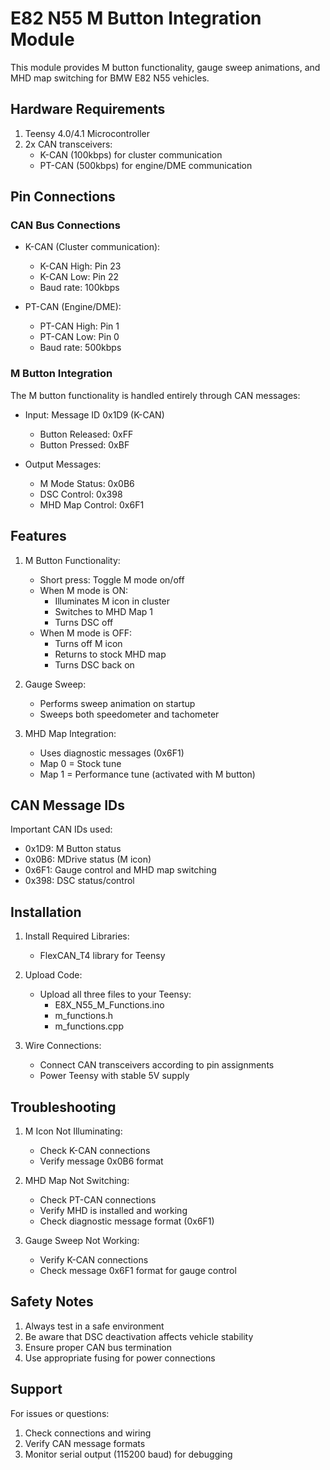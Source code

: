 # E82 N55 M Button Integration Module

This module provides M button functionality, gauge sweep animations, and MHD map switching for BMW E82 N55 vehicles.

## Hardware Requirements

1. Teensy 4.0/4.1 Microcontroller
2. 2x CAN transceivers:
   - K-CAN (100kbps) for cluster communication
   - PT-CAN (500kbps) for engine/DME communication

## Pin Connections

### CAN Bus Connections

- K-CAN (Cluster communication):

  - K-CAN High: Pin 23
  - K-CAN Low: Pin 22
  - Baud rate: 100kbps

- PT-CAN (Engine/DME):
  - PT-CAN High: Pin 1
  - PT-CAN Low: Pin 0
  - Baud rate: 500kbps

### M Button Integration

The M button functionality is handled entirely through CAN messages:

- Input: Message ID 0x1D9 (K-CAN)

  - Button Released: 0xFF
  - Button Pressed: 0xBF

- Output Messages:
  - M Mode Status: 0x0B6
  - DSC Control: 0x398
  - MHD Map Control: 0x6F1

## Features

1. M Button Functionality:

   - Short press: Toggle M mode on/off
   - When M mode is ON:
     - Illuminates M icon in cluster
     - Switches to MHD Map 1
     - Turns DSC off
   - When M mode is OFF:
     - Turns off M icon
     - Returns to stock MHD map
     - Turns DSC back on

2. Gauge Sweep:

   - Performs sweep animation on startup
   - Sweeps both speedometer and tachometer

3. MHD Map Integration:
   - Uses diagnostic messages (0x6F1)
   - Map 0 = Stock tune
   - Map 1 = Performance tune (activated with M button)

## CAN Message IDs

Important CAN IDs used:

- 0x1D9: M Button status
- 0x0B6: MDrive status (M icon)
- 0x6F1: Gauge control and MHD map switching
- 0x398: DSC status/control

## Installation

1. Install Required Libraries:

   - FlexCAN_T4 library for Teensy

2. Upload Code:

   - Upload all three files to your Teensy:
     - E8X_N55_M_Functions.ino
     - m_functions.h
     - m_functions.cpp

3. Wire Connections:
   - Connect CAN transceivers according to pin assignments
   - Power Teensy with stable 5V supply

## Troubleshooting

1. M Icon Not Illuminating:

   - Check K-CAN connections
   - Verify message 0x0B6 format

2. MHD Map Not Switching:

   - Check PT-CAN connections
   - Verify MHD is installed and working
   - Check diagnostic message format (0x6F1)

3. Gauge Sweep Not Working:
   - Verify K-CAN connections
   - Check message 0x6F1 format for gauge control

## Safety Notes

1. Always test in a safe environment
2. Be aware that DSC deactivation affects vehicle stability
3. Ensure proper CAN bus termination
4. Use appropriate fusing for power connections

## Support

For issues or questions:

1. Check connections and wiring
2. Verify CAN message formats
3. Monitor serial output (115200 baud) for debugging

